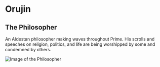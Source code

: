 # Orujin
## The Philosopher
An Aldestan philosopher making waves throughout Prime. His scrolls and speeches on religion, politics, and life are being worshipped by some and condemned by others.

![Image of the Philosopher](https://tse3.mm.bing.net/th?id=OIP.jsMqcJWyrci7hsE40J-eLQHaI4&pid=15.1)
